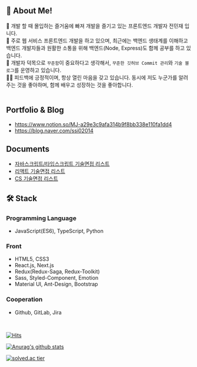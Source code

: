 ## 👦 About Me!
👋 개발 할 때 몰입하는 즐거움에 빠져 개발을 즐기고 있는 프론트엔드 개발자 전민재 입니다. <br />
👨‍ 주로 웹 서비스 프론트엔드 개발을 하고 있으며,  최근에는 백엔드 생태계를 이해하고 백엔드 개발자들과 원활한 소통을 위해 백엔드(Node, Express)도 함께 공부를 하고 있습니다.  <br />
🙆‍ 개발자 덕목으로 `꾸준함`이 중요하다고 생각해서, `꾸준한 깃허브 Commit 관리`와 `기술 블로그`를 운영하고 있습니다. <br />
🙆‍♂️ 피드백에 긍정적이며, 항상 열린 마음을 갖고 있습니다. 동시에 저도 누군가를 알려주는 것을 좋아하며, 함께 배우고 성장하는 것을 좋아합니다. <br />
<br />

## Portfolio & Blog
- https://www.notion.so/MJ-a29e3c9afa314b9f8bb338e110fa1dd4
- https://blog.naver.com/ssi02014

## Documents
- [자바스크립트/타입스크립트 기술면접 리스트](https://www.notion.so/62a9eb27038d45ae8708f887f46ad165)
- [리액트 기술면접 리스트](https://www.notion.so/a42647e064864e469b66acacfe69652b)
- [CS 기술면접 리스트](https://www.notion.so/CS-54c9355e27e94a84800a5a42a5a63b72)

## 🛠 Stack
### Programming Language
- JavaScript(ES6), TypeScript, Python

### Front
- HTML5, CSS3
- React.js, Next.js
- Redux(Redux-Saga, Redux-Toolkit)
- Sass, Styled-Component, Emotion
- Material UI, Ant-Design, Bootstrap

### Cooperation
- Github, GitLab, Jira

<br />

[![Hits](https://hits.seeyoufarm.com/api/count/incr/badge.svg?url=https%3A%2F%2Fgithub.com%2Fssi02014&count_bg=%2379C83D&title_bg=%23555555&icon=compropago.svg&icon_color=%23E7E7E7&title=hits&edge_flat=false)](https://hits.seeyoufarm.com)

[![Anurag's github stats](https://github-readme-stats.vercel.app/api?username=ssi02014)](https://github.com/anuraghazra/github-readme-stats)

[![solved.ac tier](http://mazassumnida.wtf/api/generate_badge?boj=ssi02014)](https://solved.ac/ssi02014)

